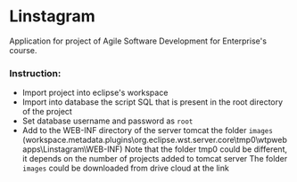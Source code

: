 # Linstagram

Application for project of Agile Software Development for Enterprise's course. 

### Instruction:
- Import project into eclipse's workspace 
- Import into database the script SQL that is present in the root directory of the project 
- Set database username and password as `root`
- Add to the WEB-INF directory of  the server tomcat the folder `images`
(workspace\.metadata\.plugins\org.eclipse.wst.server.core\tmp0\wtpwebapps\Linstagram\WEB-INF) 
Note that the folder tmp0 could be different, it depends on the number of projects added to tomcat server
The folder `images` could be downloaded from drive cloud at the link <link>
